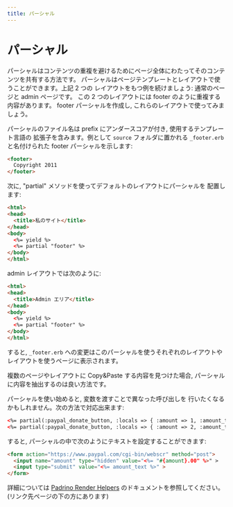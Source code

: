 ```yaml
---
title: パーシャル
---
```


# パーシャル

パーシャルはコンテンツの重複を避けるためにページ全体にわたってそのコンテンツを共有する方法です。
パーシャルはページテンプレートとレイアウトで使うことができます。上記 2 つの
レイアウトをもつ例を続けましょう: 通常のページと admin ページです。
この 2 つのレイアウトには footer のように重複する内容があります。
footer パーシャルを作成し, これらのレイアウトで使ってみましょう。

パーシャルのファイル名は prefix にアンダースコアが付き, 使用するテンプレート言語の
拡張子を含みます。例として `source` フォルダに置かれる `_footer.erb` と名付けられた
footer パーシャルを示します:

``` html
<footer>
  Copyright 2011
</footer>
```

次に, "partial" メソッドを使ってデフォルトのレイアウトにパーシャルを
配置します:

``` html
<html>
<head>
  <title>私のサイト</title>
</head>
<body>
  <%= yield %>
  <%= partial "footer" %>
</body>
</html>
```

admin レイアウトでは次のように:

``` html
<html>
<head>
  <title>Admin エリア</title>
</head>
<body>
  <%= yield %>
  <%= partial "footer" %>
</body>
</html>
```

すると, `_footer.erb` への変更はこのパーシャルを使うそれぞれのレイアウトや
レイアウトを使うページに表示されます。

複数のページやレイアウトに Copy&Paste する内容を見つけた場合,
パーシャルに内容を抽出するのは良い方法です。

パーシャルを使い始めると, 変数を渡すことで異なった呼び出しを
行いたくなるかもしれません。次の方法で対応出来ます:

``` html
<%= partial(:paypal_donate_button, :locals => { :amount => 1, :amount_text => "Pay $1" }) %>
<%= partial(:paypal_donate_button, :locals => { :amount => 2, :amount_text => "Pay $2" }) %>
```

すると, パーシャルの中で次のようにテキストを設定することができます:

``` html
<form action="https://www.paypal.com/cgi-bin/webscr" method="post">
  <input name="amount" type="hidden" value="<%= "#{amount}.00" %>" >
  <input type="submit" value="<%= amount_text %>" >
</form>
```

詳細については [Padrino Render Helpers] のドキュメントを参照してください。(リンク先ページの下の方にあります)

[Padrino Render Helpers]: http://padrinorb.com/guides/application-helpers/
